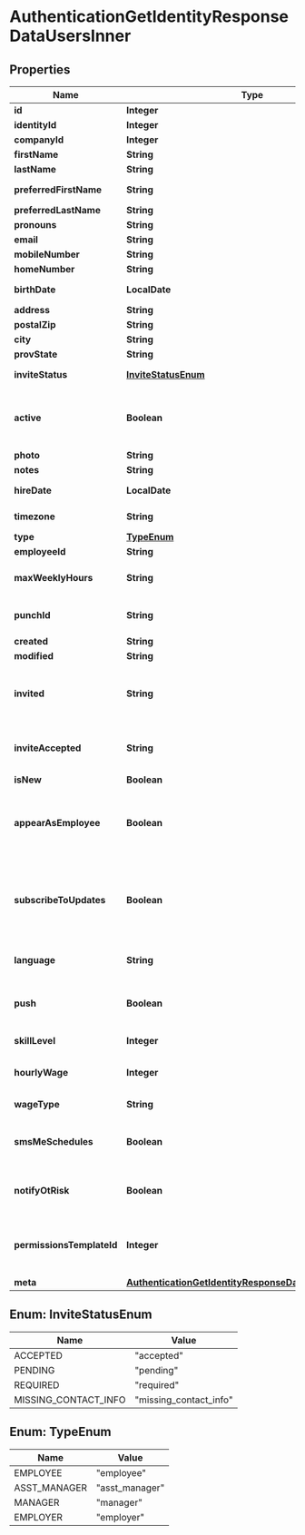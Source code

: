 

# AuthenticationGetIdentityResponseDataUsersInner


## Properties

| Name | Type | Description | Notes |
|------------ | ------------- | ------------- | -------------|
|**id** | **Integer** | User ID |  |
|**identityId** | **Integer** | Internal use |  [optional] |
|**companyId** | **Integer** | Company ID |  |
|**firstName** | **String** | First Name |  |
|**lastName** | **String** | Last Name |  |
|**preferredFirstName** | **String** | Preferred first name |  [optional] |
|**preferredLastName** | **String** | Preferred last name |  [optional] |
|**pronouns** | **String** | Pronouns |  [optional] |
|**email** | **String** | Email Address |  |
|**mobileNumber** | **String** | Mobile Number |  |
|**homeNumber** | **String** | Home Number |  |
|**birthDate** | **LocalDate** | Birthdate. Format YYYY-MM-DD |  |
|**address** | **String** | Address |  |
|**postalZip** | **String** | Zip or postal code |  |
|**city** | **String** | City |  |
|**provState** | **String** | State or province |  |
|**inviteStatus** | [**InviteStatusEnum**](#InviteStatusEnum) | Invitation status to join 7shifts |  |
|**active** | **Boolean** | If true user is active in allowed to login. If false the user has been deactivated/deleted |  |
|**photo** | **String** | Photo url |  |
|**notes** | **String** | User notes |  |
|**hireDate** | **LocalDate** | Date hired. YYYY-MM-DD format |  |
|**timezone** | **String** | Timezone.  Valid zone info name |  |
|**type** | [**TypeEnum**](#TypeEnum) | User type |  |
|**employeeId** | **String** | Employee ID |  |
|**maxWeeklyHours** | **String** | Maximum weekly hours user is set to work |  |
|**punchId** | **String** | Value used during clock in/out in 7shifts applications |  |
|**created** | **String** |  |  [optional] |
|**modified** | **String** |  |  [optional] |
|**invited** | **String** | The date that the user has been sent an invitation to join 7shifts, null if not invited. |  |
|**inviteAccepted** | **String** | The date that the user accepted their 7shifts invitation, null if not accepted. |  |
|**isNew** | **Boolean** | If true user is new |  |
|**appearAsEmployee** | **Boolean** | If true user can be assigned shifts. This applies to managers, asst_manager and employers. |  [optional] |
|**subscribeToUpdates** | **Boolean** | If true this user is subscribed to updates from 7shifts. This includes announcing new features for 7shifts |  [optional] |
|**language** | **String** | Specified language. In ISO 639-1 format |  [optional] |
|**push** | **Boolean** | Are mobile push notifications enabled for the user |  [optional] |
|**skillLevel** | **Integer** | Current assigned skill level |  [optional] |
|**hourlyWage** | **Integer** | Users current hourly wage in cents |  [optional] |
|**wageType** | **String** | The type of wage the user will receive |  [optional] |
|**smsMeSchedules** | **Boolean** | If the user should receive sms notifications for shifts |  [optional] |
|**notifyOtRisk** | **Boolean** | Should notifications be sent if the user is at risk of overtime hours |  [optional] |
|**permissionsTemplateId** | **Integer** | The ID of the permission template currently assigned to the user. |  [optional] |
|**meta** | [**AuthenticationGetIdentityResponseDataUsersInnerMeta**](AuthenticationGetIdentityResponseDataUsersInnerMeta.md) |  |  [optional] |



## Enum: InviteStatusEnum

| Name | Value |
|---- | -----|
| ACCEPTED | &quot;accepted&quot; |
| PENDING | &quot;pending&quot; |
| REQUIRED | &quot;required&quot; |
| MISSING_CONTACT_INFO | &quot;missing_contact_info&quot; |



## Enum: TypeEnum

| Name | Value |
|---- | -----|
| EMPLOYEE | &quot;employee&quot; |
| ASST_MANAGER | &quot;asst_manager&quot; |
| MANAGER | &quot;manager&quot; |
| EMPLOYER | &quot;employer&quot; |



